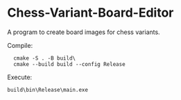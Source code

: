 # Chess-Variant-Board-Editor
A program to create board images for chess variants.

Compile:
````
  cmake -S . -B build\
  cmake --build build --config Release
````

Execute:
````
build\bin\Release\main.exe
````